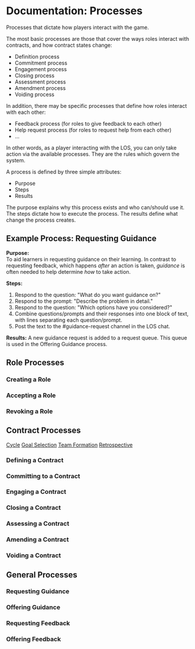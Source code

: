 # Documentation: Processes

Processes that dictate how players interact with the game.

The most basic processes are those that cover the ways roles interact with contracts, and how contract states change:

- Definition process
- Commitment process
- Engagement process
- Closing process
- Assessment process
- Amendment process
- Voiding process

In addition, there may be specific processes that define how roles interact with each other:

- Feedback process (for roles to give feedback to each other)
- Help request process (for roles to request help from each other)
- ...

In other words, as a player interacting with the LOS, you can only take action via the available processes. They are the rules which govern the system.

A process is defined by three simple attributes:

- Purpose
- Steps
- Results

The purpose explains why this process exists and who can/should use it.
The steps dictate how to execute the process.
The results define what change the process creates.

## Example Process: Requesting Guidance

**Purpose:**<br>
To aid learners in requesting guidance on their learning. In contrast to requesting feedback, which happens _after_ an action is taken, _guidance_ is often needed to help determine _how_ to take action.

**Steps:**<br>
1. Respond to the question: "What do you want guidance on?"
1. Respond to the prompt: "Describe the problem in detail."
1. Respond to the question: "Which options have you considered?"
1. Combine questions/prompts and their responses into one block of text, with lines separating each question/prompt.
1. Post the text to the #guidance-request channel in the LOS chat.

**Results:**
A new guidance request is added to a request queue. This queue is used in the Offering Guidance process.

## Role Processes

### Creating a Role
<!-- TODO: define process -->

### Accepting a Role
<!-- TODO: define process -->

### Revoking a Role
<!-- TODO: define process -->


## Contract Processes

[Cycle](cycle.md)
[Goal Selection](goal-selection.md)
[Team Formation](team-formation.md)
[Retrospective](retro.md)

### Defining a Contract
<!-- TODO: define process -->

### Committing to a Contract
<!-- TODO: define process -->

### Engaging a Contract
<!-- TODO: define process -->

### Closing a Contract
<!-- TODO: define process -->

### Assessing a Contract
<!-- TODO: define process -->

### Amending a Contract
<!-- TODO: define process -->

### Voiding a Contract
<!-- TODO: define process -->


## General Processes

### Requesting Guidance
<!-- TODO: define process -->

### Offering Guidance
<!-- TODO: define process -->

### Requesting Feedback
<!-- TODO: define process -->

### Offering Feedback
<!-- TODO: define process -->
